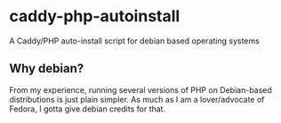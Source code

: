 # caddy-php-autoinstall
A Caddy/PHP auto-install script for debian based operating systems

## Why debian?
From my experience, running several versions of PHP on Debian-based distributions is just plain simpler. As much as I am a lover/advocate of Fedora, I gotta give debian credits for that.
